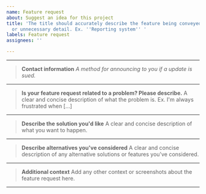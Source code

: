 ```yaml
---
name: Feature request
about: Suggest an idea for this project
title: 'The title should accurately describe the feature being conveyed, without embellishment
  or unnecessary detail. Ex. ''Reporting system'' '
labels: Feature request
assignees: ''

---
```


---
> **Contact information**
*A method for announcing to you if a update is sued.*

---
> **Is your feature request related to a problem? Please describe.**
A clear and concise description of what the problem is. Ex. I'm always frustrated when [...]

---
> **Describe the solution you'd like**
A clear and concise description of what you want to happen.

---
> **Describe alternatives you've considered**
A clear and concise description of any alternative solutions or features you've considered.


---
> **Additional context**
Add any other context or screenshots about the feature request here.
---
